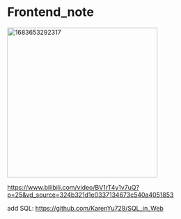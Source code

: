 # Frontend_note

<img width="345" alt="1683653292317" src="https://github.com/KarenYu729/Frontend_note/assets/97644710/15f3c928-f20c-483e-94f9-5a954bf26446">

https://www.bilibili.com/video/BV1rT4y1v7uQ?p=25&vd_source=324b321d1e0337134673c540a4051853


add SQL:
https://github.com/KarenYu729/SQL_in_Web
